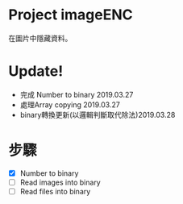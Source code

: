 # Project imageENC
在圖片中隱藏資料。  
# Update!
- 完成 Number to binary 2019.03.27  
- 處理Array copying 2019.03.27  
- binary轉換更新(以邏輯判斷取代除法)2019.03.28 
# 步驟
- [x] Number to binary  
- [ ] Read images into binary  
- [ ] Read files into binary
